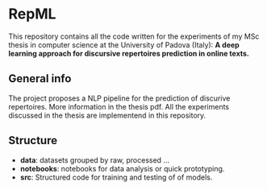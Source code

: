 # RepML
This repository contains all the code written for the experiments of my MSc thesis in computer science at the University of Padova (Italy): **A deep learning approach for discursive repertoires prediction in online texts.**

## General info
The project proposes a NLP pipeline for the prediction of discurive repertoires. More information in the thesis pdf.
All the experiments discussed in the thesis are implementend in this repository.

## Structure
* **data**: datasets grouped by raw, processed ...
* **notebooks**: notebooks for data analysis or quick prototyping. 
* **src**: Structured code for training and testing of of models.


